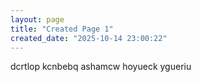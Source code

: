 ```yaml
---
layout: page
title: "Created Page 1"
created_date: "2025-10-14 23:00:22"
---
```


dcrtlop kcnbebq ashamcw hoyueck ygueriu 

